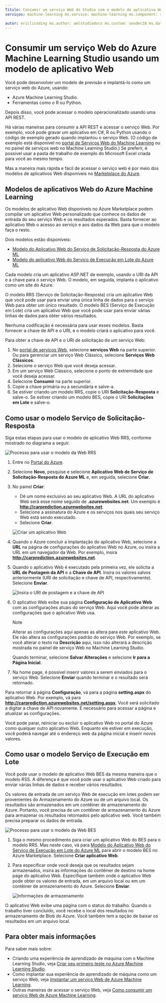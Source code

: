 ```yaml
---
Título: Consumir um serviço Web do Studio com o modelo de aplicativo Web – titleSuffix: Descrição do Azure Machine Learning Studio: Use um modelo de aplicativo Web no Azure Marketplace para consumir um serviço Web preditivo no Azure Machine Learning.
serviços: machine-learning ms.service: machine-learning ms.component: studio ms.topic: artigo

autor: ericlicoding ms.author: amlstudiodocs ms.custom: seodec18 ms.date: 20/03/2017
---
```

# <a name="consume-an-azure-machine-learning-studio-web-service-by-using-a-web-app-template"></a>Consumir um serviço Web do Azure Machine Learning Studio usando um modelo de aplicativo Web

Você pode desenvolver um modelo de previsão e implantá-lo como um serviço web do Azure, usando:
- Azure Machine Learning Studio.
- Ferramentas como o R ou Python. 

Depois disso, você pode acessar o modelo operacionalizado usando uma API REST.

Há várias maneiras para consumir a API REST e acessar o serviço Web. Por exemplo, você pode gravar um aplicativo em C#, R ou Python usando o código de exemplo gerado quando implantou o serviço Web. (O código de exemplo está disponível no [portal de Serviços Web do Machine Learning](https://services.azureml.net/quickstart) ou no painel de serviços web no Machine Learning Studio.) Se preferir, é possível usar a pasta de trabalho de exemplo do Microsoft Excel criada para você ao mesmo tempo.

Mas a maneira mais rápida e fácil de acessar o serviço web é por meio dos modelos de aplicativos Web disponíveis no [Marketplace do Azure](https://azure.microsoft.com/marketplace/web-applications/all/).



## <a name="azure-machine-learning-web-app-templates"></a>Modelos de aplicativos Web do Azure Machine Learning
Os modelos de aplicativo Web disponíveis no Azure Marketplace podem compilar um aplicativo Web personalizado que conhece os dados de entrada do seu serviço Web e os resultados esperados. Basta fornecer ao aplicativo Web o acesso ao serviço e aos dados da Web para que o modelo faça o resto.

Dois modelos estão disponíveis:

* [Modelo do Aplicativo Web do Serviço de Solicitação-Resposta do Azure ML](https://azure.microsoft.com/marketplace/partners/microsoft/azuremlaspnettemplateforrrs/)
* [Modelo do aplicativo Web do Serviço de Execução em Lote do Azure ML](https://azure.microsoft.com/marketplace/partners/microsoft/azuremlbeswebapptemplate/)

Cada modelo cria um aplicativo ASP.NET de exemplo, usando o URI da API e a chave para o serviço Web. O modelo, em seguida, implanta o aplicativo como um site do Azure. 

O modelo RRS (Serviço de Solicitação-Resposta) cria um aplicativo Web que você pode usar para enviar uma única linha de dados para o serviço Web para obter um único resultado. O modelo BES (Serviço de Execução em Lote) cria um aplicativo Web que você pode usar para enviar várias linhas de dados para obter vários resultados.

Nenhuma codificação é necessária para usar esses modelos. Basta fornecer a chave de API e o URI, e o modelo criará o aplicativo para você.

Para obter a chave de API e o URI de solicitação de um serviço Web:

1. No [portal de serviços Web](https://services.azureml.net/quickstart), selecione **serviços Web** na parte superior. Ou para gerenciar um serviço Web Clássico, selecione **Serviços Web Clássicos**.
2. Selecione o serviço Web que você deseja acessar.
3. Em um serviço Web Clássico, selecione o ponto de extremidade que você deseja acessar.
4. Selecione **Consumir** na parte superior.
5. Copie a chave primária ou a secundária e salve-a.
6. Se estiver criando um modelo RRS, copie o URI **Solicitação-Resposta** e salve-o. Se estiver criando um modelo BES, copie o URI **Solicitações em Lote** e salve-o.


## <a name="how-to-use-the-request-response-service-template"></a>Como usar o modelo Serviço de Solicitação-Resposta
Siga estas etapas para usar o modelo de aplicativo Web RRS, conforme mostrado no diagrama a seguir.

![Processo para usar o modelo da Web RRS][image1]


<!--    ![API Key][image3] -->

<!-- This value will look like this:
   
        https://ussouthcentral.services.azureml.net/workspaces/<workspace-id>/services/<service-id>/execute?api-version=2.0&details=true
   
    ![Request URI][image4] -->

1. Entre no [Portal do Azure](https://portal.azure.com).
2. Selecione **Novo**, pesquise e selecione **Aplicativo Web de Serviço de Solicitação-Resposta do Azure ML** e, em seguida, selecione **Criar**. 
3. No painel **Criar**:
   
   * Dê um nome exclusivo ao seu aplicativo Web. A URL do aplicativo Web será esse nome seguido de **.azurewebsites.net**. Um exemplo é **http://carprediction.azurewebsites.net**.
   * Selecione a assinatura do Azure e os serviços nos quais seu serviço Web está sendo executado.
   * Selecione **Criar**.
     
   ![Criar um aplicativo Web][image5]

4. Quando o Azure concluir a implantação do aplicativo Web, selecione a **URL** na página de configurações do aplicativo Web no Azure, ou insira a URL em um navegador da Web. Por exemplo, insira **http://carprediction.azurewebsites.net**.
5. Quando o aplicativo Web é executado pela primeira vez, ele solicita a **URL de Postagem da API** e a **Chave de API**. Insira os valores salvos anteriormente (URI de solicitação e chave de API, respectivamente). Selecione **Enviar**.
     
   ![Insira o URI de postagem e a chave de API][image6]

6. O aplicativo Web exibe sua página **Configuração de Aplicativo Web** com as configurações atuais do serviço Web. Aqui você pode alterar as configurações que o aplicativo Web usa.
   
   > [!NOTE]
   > Alterar as configurações aqui apenas as altera para este aplicativo Web. Ele não altera as configurações padrão do serviço Web. Por exemplo, se você alterar o texto na **Descrição** aqui, isso não alterará a descrição mostrada no painel de serviço Web no Machine Learning Studio.
   > 
   > 
   
    Quando terminar, selecione **Salvar Alterações** e selecione **Ir para a Página Inicial**.

7. Na home page, é possível inserir valores a serem enviados para o serviço Web. Selecione **Enviar** quando terminar e o resultado será retornado.

Para retornar à página **Configuração**, vá para a página **setting.aspx** do aplicativo Web. Por exemplo, vá para **http://carprediction.azurewebsites.net/setting.aspx**. Você será solicitado a digitar a chave de API novamente. É necessário para acessar a página e atualizar as configurações.

Você pode parar, reiniciar ou excluir o aplicativo Web no portal do Azure como qualquer outro aplicativo Web. Enquanto ele estiver em execução, você poderá navegar até o endereço web da página inicial e inserir novos valores.

## <a name="how-to-use-the-batch-execution-service-template"></a>Como usar o modelo Serviço de Execução em Lote
Você pode usar o modelo de aplicativo Web BES da mesma maneira que o modelo RSS. A diferença é que você pode usar o aplicativo Web criado para enviar várias linhas de dados e receber vários resultados.

Os valores de entrada de um serviço Web de execução em lotes podem ser provenientes do Armazenamento do Azure ou de um arquivo local. Os resultados são armazenados em um contêiner de armazenamento do Azure. Portanto, você precisa de um contêiner de armazenamento do Azure para armazenar os resultados retornados pelo aplicativo web. Você também precisa preparar os dados de entrada.

![Processo para usar o modelo da Web BES][image2]

1. Siga o mesmo procedimento para criar um aplicativo Web do BES para o modelo RRS. Mas neste caso, vá para [Modelo do Aplicativo Web do Serviço de Execução em Lote do Azure ML](https://azure.microsoft.com/marketplace/partners/microsoft/azuremlbeswebapptemplate/) para abrir o modelo BES no Azure Marketplace. Selecione **Criar aplicativo Web**.

2. Para especificar onde você deseja que os resultados sejam armazenados, insira as informações do contêiner de destino na home page do aplicativo Web. Especifique também onde o aplicativo Web pode obter os valores de entrada, em um arquivo local ou em um contêiner de armazenamento do Azure.
   Selecione **Enviar**.
   
   ![Informações de armazenamento][image7]

O aplicativo Web exibe uma página com o status do trabalho. Quando o trabalho tiver concluído, você recebe o local dos resultados no armazenamento de Blob do Azure. Você também tem a opção de baixar os resultados em um arquivo local.

## <a name="for-more-information"></a>Para obter mais informações
Para saber mais sobre:

* Criando uma experiência de aprendizado de máquina com o Machine Learning Studio, veja [Criar seu primeiro teste no Azure Machine Learning Studio](create-experiment.md).
* Como implantar sua experiência de aprendizado de máquina como um serviço Web, veja [Implantar um serviço Web de Azure Machine Learning](publish-a-machine-learning-web-service.md).
* Outras maneiras de acessar o serviço Web, veja [Como consumir um serviço Web de Azure Machine Learning](consume-web-services.md).

[image1]: media/consume-web-service-with-web-app-template/rrs-web-template-flow.png
[image2]: media/consume-web-service-with-web-app-template/bes-web-template-flow.png
[image3]: media/consume-web-service-with-web-app-template/api-key.png
[image4]: media/consume-web-service-with-web-app-template/post-uri.png
[image5]: media/consume-web-service-with-web-app-template/create-web-app.png
[image6]: media/consume-web-service-with-web-app-template/web-service-info.png
[image7]: media/consume-web-service-with-web-app-template/storage.png
